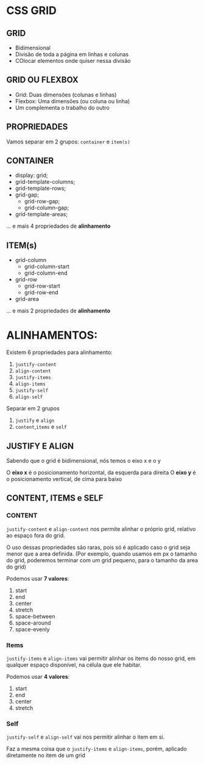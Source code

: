 # CSS GRID

## GRID
- Bidimensional
- Divisão de toda a página em linhas e colunas
- COlocar elementos onde quiser nessa divisão

## GRID OU FLEXBOX

- Grid: Duas dimensões (colunas e linhas)
- Flexbox: Uma dimensões (ou coluna ou linha)
- Um complementa o trabalho do outro

## PROPRIEDADES

Vamos separar em 2 grupos:
`container` e `item(s)`

## CONTAINER
  - display: grid;
  - grid-template-columns;
  - grid-template-rows;
  - grid-gap;
    - grid-row-gap;
    - grid-column-gap;
  - grid-template-areas;

... e mais 4 propriedades de **alinhamento**

## ITEM(s)
  - grid-column
    - grid-column-start
    - grid-column-end
  - grid-row
    - grid-row-start
    - grid-row-end
  - grid-area

  ... e mais 2 propriedades de **alinhamento**


# ALINHAMENTOS:

Existem 6 propriedades para alinhamento: 
1. `justify-content`
2. `align-content`
3. `justify-items`
4. `align-items`
5. `justify-self`
6. `align-self`

Separar em 2 grupos
1. `justify` e `align` 
2. `content`,`items` e `self`

## JUSTIFY E ALIGN

Sabendo que o grid é bidimensional, nós temos o eixo x e o y

O **eixo x** é o posicionamento horizontal, da esquerda para direita
O **eixo y** é o posicionamento vertical, de cima para baixo

## CONTENT, ITEMS e SELF

### CONTENT
`justify-content` e `align-content` nos permite alinhar o próprio grid, relativo ao espaço fora do grid.

O uso dessas propriedades são raras, pois só é aplicado caso o grid seja menor que a area definida. (Por exemplo, quando usamos em px o tamanho do grid, poderemos terminar com um grid pequeno, para o tamanho da area do grid)


Podemos usar **7 valores**:
1. start
2. end
3. center
4. stretch
5. space-between
6. space-around
7. space-evenly

### Items

`justify-items` e `align-items` vai permitir alinhar os items do nosso grid, em qualquer espaço disponível, na célula que ele habitar.

Podemos usar **4 valores**:
1. start
2. end
3. center
4. stretch

### Self

`justify-self` e `align-self` vai nos permitir alinhar o item em si.


Faz a mesma coisa que o `justify-items` e `align-items`, porém, aplicado diretamente no item de um grid
